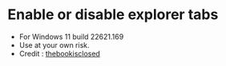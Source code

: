 # Enable or disable explorer tabs

- For Windows 11 build 22621.169
- Use at your own risk.
- Credit : [thebookisclosed](https://github.com/https://github.com/thebookisclosed/ViVe)
